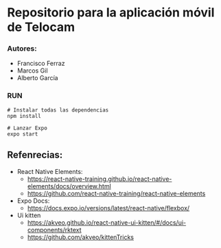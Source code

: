 # Repositorio para la aplicación móvil de Telocam

### Autores: 
 - Francisco Ferraz
 - Marcos Gil
 - Alberto García

### RUN

`````
# Instalar todas las dependencias
npm install

# Lanzar Expo
expo start
`````
## Refenrecias:

* React Native Elements:
  - https://react-native-training.github.io/react-native-elements/docs/overview.html
  - https://github.com/react-native-training/react-native-elements
* Expo Docs:
  - https://docs.expo.io/versions/latest/react-native/flexbox/
* Ui kitten
  - https://akveo.github.io/react-native-ui-kitten/#/docs/ui-components/rktext
  - https://github.com/akveo/kittenTricks
